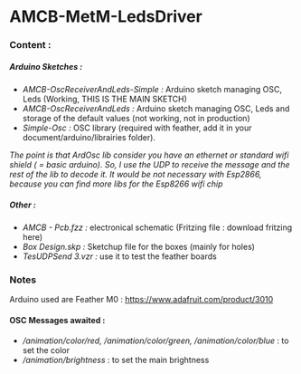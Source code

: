 # AMCB-MetM-LedsDriver

### Content :
##### Arduino Sketches : 
* _AMCB-OscReceiverAndLeds-Simple :_ Arduino sketch managing OSC, Leds (Working, THIS IS THE MAIN SKETCH)
* _AMCB-OscReceiverAndLeds :_ Arduino sketch managing OSC, Leds and storage of the default values (not working, not in production)
* _Simple-Osc :_ OSC library (required with feather, add it in your document/arduino/librairies folder). 

_The point is that ArdOsc lib consider you have an ethernet or standard wifi shield ( = basic arduino). So, I use the UDP to receive the message and the rest of the lib to _decode_ it. It would be not necessary with Esp2866, because you can find more libs for the Esp8266 wifi chip_

##### Other : 
* _AMCB - Pcb.fzz :_ electronical schematic (Fritzing file : download fritzing here)
* _Box Design.skp :_ Sketchup file for the boxes (mainly for holes)
* _TesUDPSend 3.vzr :_ use it to test the feather boards


### Notes
Arduino used are Feather M0 : https://www.adafruit.com/product/3010

#### OSC Messages awaited :
* _/animation/color/red, /animation/color/green, /animation/color/blue_ : to set the color
* _/animation/brightness_ : to set the main brightness
